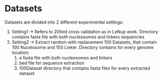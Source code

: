 # Datasets

Datasets are divided into 2 different experimental settings:
1. Setting1 -> Refers to 20fold cross validation as in LeNup work. Directory contains fasta file  with both nucleosomes and linkers sequencies
1. Setting2 -> Extract random with replacement 100 Datasets, that contain 100 Nucelosome and 100 Linker. Directory contains for every genome location:
   1. a fasta file with both nucleosomes and linkers
   1. bed file for sequence extraction
   1. 100Dataset directory that contains fasta files for every extracted dataset
  
